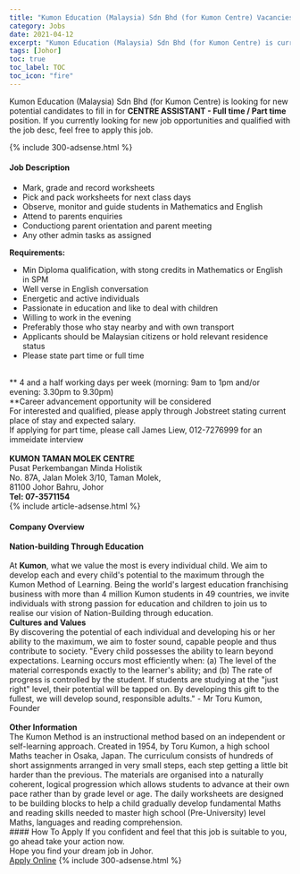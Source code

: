 ```yaml
---
title: "Kumon Education (Malaysia) Sdn Bhd (for Kumon Centre) Vacancies CENTRE ASSISTANT -  Full time / Part time" 
category: Jobs 
date: 2021-04-12 
excerpt: "Kumon Education (Malaysia) Sdn Bhd (for Kumon Centre) is currently looking for suitable person to fill in the CENTRE ASSISTANT -  Full time / Part time which based in Johor" 
tags: [Johor] 
toc: true 
toc_label: TOC 
toc_icon: "fire" 
--- 
```


<p>Kumon Education (Malaysia) Sdn Bhd (for Kumon Centre) is looking for new potential candidates to fill in for <b>CENTRE ASSISTANT -  Full time / Part time</b> position. If you currently looking for new job opportunities and qualified with the job desc, feel free to apply this job.
</p>{% include 300-adsense.html %} 
<div><div><h4>Job Description</h4></div><div><div><span><div><ul><li>Mark, grade and record worksheets</li><li>Pick and pack worksheets for next class days</li><li>Observe, monitor and guide students in Mathematics and English</li><li>Attend to parents enquiries</li><li>Conductiong parent orientation and parent meeting</li><li>Any other admin tasks as assigned</li></ul><div><strong>Requirements:</strong></div><ul><li>Min Diploma qualification, with stong credits in Mathematics or English in SPM</li><li>Well verse in English conversation</li><li>Energetic and active individuals</li><li>Passionate in education and like to deal with children</li><li>Willing to work in the evening</li><li>Preferably those who stay nearby and with own transport</li><li>Applicants should be Malaysian citizens or hold relevant residence status</li><li>Please state part time or full time</li></ul><div><br>** 4 and a half working days per week (morning: 9am to 1pm and/or evening: 3.30pm to 9.30pm)<br>**Career advancement opportunity will be considered<strong>&#160; &#160; &#160; &#160; &#160; &#160; &#160; &#160; &#160;</strong></div><div>For interested and qualified, please apply through Jobstreet stating current place of stay and expected salary.</div><div>If applying for part time, please call James Liew, 012-7276999 for an immeidate interview</div><div><div><br><strong>KUMON TAMAN MOLEK CENTRE</strong><br>Pusat Perkembangan Minda Holistik<br>No. 87A, Jalan Molek 3/10, Taman Molek,<br>81100 Johor Bahru, Johor</div><div><strong>Tel: 07-3571154</strong></div></div></div></span></div></div></div> 
{% include article-adsense.html %} 
<div><div><h4>Company Overview</h4></div><div><div><span><div><div>
<strong>Nation-building Through Education</strong></div>
<div>
<br>
	At <strong>Kumon</strong>, what we value the most is every individual child. We aim to develop each and every child's potential to the maximum through the Kumon Method of Learning. Being the world's largest education franchising business with more than 4 million Kumon students in 49 countries, we invite individuals with strong passion for education and children to join us to realise our vision of Nation-Building through education.</div>
<div>
<strong>Cultures and Values</strong><br>
	By discovering the potential of each individual and developing his or her ability to the maximum, we aim to foster sound, capable people and thus contribute to society. "Every child possesses the ability to learn beyond expectations. Learning occurs most efficiently when: (a) The level of the material corresponds exactly to the learner's ability; and (b) The rate of progress is controlled by the student. If students are studying at the "just right" level, their potential will be tapped on. By developing this gift to the fullest, we will develop sound, responsible adults." - Mr Toru Kumon, Founder</div>
<div>
<br>
<strong>Other Information</strong><br>
	The Kumon Method is an instructional method based on an independent or self-learning approach. Created in 1954, by Toru Kumon, a high school Maths teacher in Osaka, Japan. The curriculum consists of hundreds of short assignments arranged in very small steps, each step getting a little bit harder than the previous. The materials are organised into a naturally coherent, logical progression which allows students to advance at their own pace rather than by grade level or age. The daily worksheets are designed to be building blocks to help a child gradually develop fundamental Maths and reading skills needed to master high school (Pre-University) level Maths, languages and reading comprehension.</div></div></span></div></div></div> 
#### How To Apply 
If you confident and feel that this job is suitable to you, go ahead take your action now. <br/> 
Hope you find your dream job in Johor. <br/> 
<a href="https://www.jobstreet.com.my/en/job/centre-assistant-full-time-part-time-4534307?jobId=jobstreet-my-job-4534307&" class="btn btn--info" target="_blank" rel="nofollow noopenner">Apply Online</a> 
{% include 300-adsense.html %} 
